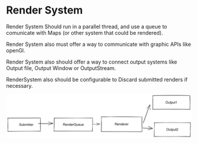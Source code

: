 # Render System

Render System Should run in a parallel thread, and use a queue to comunicate with Maps (or other system that could be rendered).

Render System also must offer a way to communicate with graphic APIs like openGl.

Render System also should offer a way to connect output systems like Output file, Output Window or OutputStream.

RenderSystem also should be configurable to Discard submitted renders if necessary.



<img src="../.gitbook/assets/file.drawing (1).svg" alt="" class="gitbook-drawing">
